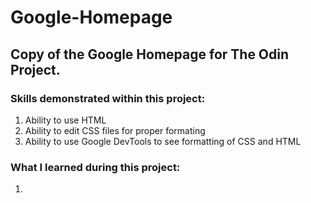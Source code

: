 # Google-Homepage

## Copy of the Google Homepage for The Odin Project.

### Skills demonstrated within this project:
1. Ability to use HTML
2. Ability to edit CSS files for proper formating
3. Ability to use Google DevTools to see formatting of CSS and HTML

### What I learned during this project:
1. 